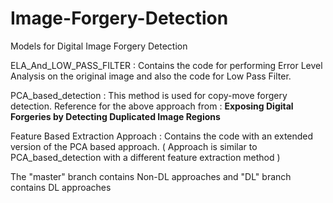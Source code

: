 # Image-Forgery-Detection

Models for Digital Image Forgery Detection

ELA_And_LOW_PASS_FILTER : Contains the code for performing Error Level Analysis on the original image and also the code for Low Pass Filter.

PCA_based_detection : This method is used for copy-move forgery detection. 
Reference for the above approach from  : **Exposing Digital Forgeries by Detecting Duplicated Image Regions**

Feature Based Extraction Approach : Contains the code with an extended version of the PCA based approach. ( Approach is similar to PCA_based_detection with a different feature extraction method )

The "master" branch contains Non-DL approaches and "DL" branch contains DL approaches

